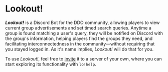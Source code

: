 # Lookout!

***Lookout!*** is a Discord Bot for the DDO community, allowing players to view current group advertisements and set timed search queries. Anytime a group is found matching a user's query, they will be notified on Discord with the group's information, helping players find the groups they need, and facilitating interconnectedness in the community—without requiring that you stayed logged in. As it's name implies, *Lookout!* will do that for you.

To use *Lookout!*, feel free to [invite](https://discord.com/oauth2/authorize?client_id=771959114338926633&scope=bot&permissions=0) it to a server of your own, where you can start exploring its functionality with `lo!help`.

